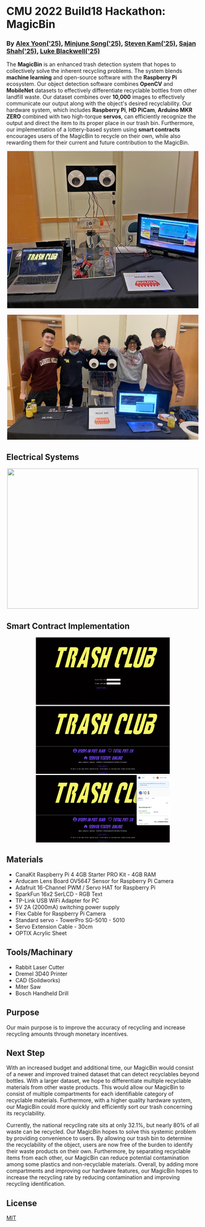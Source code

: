 # CMU 2022 Build18 Hackathon: MagicBin
### By [Alex Yoon('25)](https://github.com/alexyoon26), [Minjune Song('25)](https://github.com/pythonlearner1025/magicbin), [Steven Kam('25)](https://github.com/SKam23), [Sajan Shah('25)](https://github.com/sajshah6), [Luke Blackwell('25)](https://github.com/Xeno852)

The **MagicBin** is an enhanced trash detection system that hopes to collectively solve the inherent recycling problems. The system blends **machine learning** and open-source software with the **Raspberry Pi** ecosystem. Our object detection software combines **OpenCV** and **MobileNet** datasets to effectively differentiate recyclable bottles from other landfill waste. Our dataset combines over **10,000** images to effectively communicate our output along with the object's desired recyclability. Our hardware system, which includes **Raspberry Pi**, **HD PiCam**, **Arduino MKR ZERO** combined with two high-torque **servos**, can efficiently recognize the output and direct the item to its proper place in our trash bin. Furthermore, our implementation of a lottery-based system using **smart contracts** encourages users of the MagicBin to recycle on their own, while also rewarding them for their current and future contribution to the MagicBin.

<p align="center">
  <img src="/assets/MagicBin.jpg" width="500" height="410">
<!--   <img src="/assets/MagicBin.jpg" width="500" height="410"> -->
</p>

<p align="center">
  <img src="/assets/MagicBin-Collab.png" width="500" height="325.95">
<!--   <figcaption>Fig.1 - Trulli, Puglia, Italy.</figcaption> -->
</p>

## Electrical Systems
<p align="center">
  <img src="/assets/magicbinelec.png" width="500" height="366">
</p>
  
## Smart Contract Implementation 
<p align="center">
  <img src="/assets/Screen Shot 2022-02-13 at 1.27.39 PM.png" width="350" height="176.35">
  <img src="/assets/Screen Shot 2022-02-13 at 1.27.48 PM.png" width="350" height="176.35">
  <img src="/assets/Screen Shot 2022-02-13 at 1.27.55 PM.png" width="350" height="176.35">
</p>

##  Materials 
- CanaKit Raspberry Pi 4 4GB Starter PRO Kit - 4GB RAM
- Arducam Lens Board OV5647 Sensor for Raspberry Pi Camera
- Adafruit 16-Channel PWM / Servo HAT for Raspberry Pi
- SparkFun 16x2 SerLCD - RGB Text
- TP-Link USB WiFi Adapter for PC
- 5V 2A (2000mA) switching power supply 
- Flex Cable for Raspberry Pi Camera
- Standard servo - TowerPro SG-5010 - 5010
- Servo Extension Cable - 30cm
- OPTIX Acrylic Sheet

## Tools/Machinary
- Rabbit Laser Cutter
- Dremel 3D40 Printer
- CAD (Soildworks)
- Miter Saw
- Bosch Handheld Drill

## Purpose 
Our main purpose is to improve the accuracy of recycling and increase recycling amounts through monetary incentives.

## Next Step
With an increased budget and additional time, our MagicBin would consist of a newer and improved trained dataset that can detect recyclables beyond bottles. With a larger dataset, we hope to differentiate multiple recyclable materials from other waste products. This would allow our MagicBin to consist of multiple compartments for each identifiable category of recyclable materials. Furthermore, with a higher quality hardware system, our MagicBin could more quickly and efficiently sort our trash concerning its recyclability.

Currently, the national recycling rate sits at only 32.1%, but nearly 80% of all waste can be recycled. Our MagicBin hopes to solve this systemic problem by providing convenience to users. By allowing our trash bin to determine the recyclability of the object, users are now free of the burden to identify their waste products on their own. Furthermore, by separating recyclable items from each other, our MagicBin can reduce potential contamination among some plastics and non-recyclable materials. Overall, by adding more compartments and improving our hardware features, our MagicBin hopes to increase the recycling rate by reducing contamination and improving recycling identification.

## License
[MIT](https://choosealicense.com/licenses/mit/)

